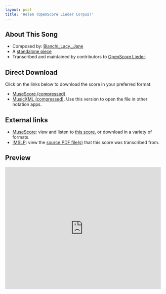 ```yaml
---
layout: post
title: 'Helen (OpenScore Lieder Corpus)'
---
```


## About This Song

- Composed by: [Bianchi_Lacy,_Jane](https://fourscoreandmore.org/openscore/lieder/Bianchi_Lacy,_Jane)
- A [standalone piece](https://fourscoreandmore.org/openscore/lieder/Bianchi_Lacy,_Jane/_)
- Transcribed and maintained by contributors to [OpenScore Lieder].

[OpenScore Lieder]: https://musescore.com/openscore-lieder-corpus

## Direct Download

Click on the links below to download the score in your preferred format:
- [MuseScore (compressed)](https://github.com/openscore/lieder/blob/main/scores/Bianchi_Lacy,_Jane/_/Helen/lc6592481.mscz?raw=true).
- [MusicXML (compressed)](https://github.com/openscore/lieder/blob/main/scores/Bianchi_Lacy,_Jane/_/Helen/lc6592481.mxl?raw=true). Use this version to open the file in other notation apps.

## External links

- [MuseScore]: view and listen to [this score][MuseScore], or download in a variety of formats.
- [IMSLP]: view the [source PDF file(s)][IMSLP] that this score was transcribed from.

[MuseScore]: https://musescore.com/score/6592481
[IMSLP]: https://imslp.org/wiki/Special:ReverseLookup/662011

## Preview

<iframe width="100%" height="394" src="https://musescore.com/openscore-lieder-corpus/scores/6592481/embed" frameborder="0" allowfullscreen allow="autoplay; fullscreen"></iframe>
